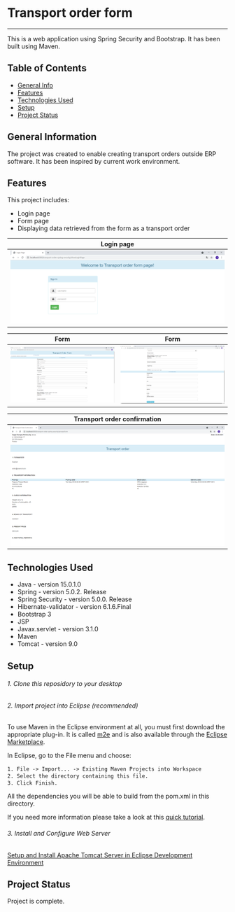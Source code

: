 # Transport order form
***
This is a web application using Spring Security and Bootstrap. It has been built using Maven.

## Table of Contents
* [General Info](#general-information)
* [Features](#features)
* [Technologies Used](#technologies-used)
* [Setup](#setup)
* [Project Status](#project-status)


## General Information 
The project was created to enable creating transport orders outside ERP software. It has been inspired by current work environment.

## Features 
This project includes:
- Login page
- Form page
- Displaying data retrieved from the form as a transport order

|  Login page            |
|---------------------|
|![login page](./img/login.png)|

|  Form            |  Form |
|---------------------|----------------------|
|![form page1](./img/form1.png) |![form page2](./img/form2.png)|

|Transport order confirmation            |
|---------------------|
|![transport order](./img/order.png)|

## Technologies Used
- Java - version 15.0.1.0
- Spring - version 5.0.2. Release
- Spring Security - version 5.0.0. Release
- Hibernate-validator - version 6.1.6.Final
- Bootstrap 3
- JSP
- Javax.servlet - version 3.1.0
- Maven
- Tomcat - version 9.0

## Setup

###### 1. Clone this reposidory to your desktop

###### 2. Import project into Eclipse (recommended)

To use Maven in the Eclipse environment at all, you must first download the appropriate plug-in. It is called [m2e](https://www.eclipse.org/m2e/) and is also available through the [Eclipse Marketplace](https://marketplace.eclipse.org/content/maven-integration-eclipse-luna-and-newer).

In Eclipse, go to the File menu and choose:
```
1. File -> Import... -> Existing Maven Projects into Workspace
2. Select the directory containing this file.
3. Click Finish.
```
All the dependencies you will be able to build from the pom.xml in this directory.

If you need more information please take a look at this [quick tutorial](https://maven.apache.org/guides/getting-started/maven-in-five-minutes.html).
     

###### 3. Install and Configure Web Server
[Setup and Install Apache Tomcat Server in Eclipse Development Environment](https://crunchify.com/step-by-step-guide-to-setup-and-install-apache-tomcat-server-in-eclipse-development-environment-ide/)

## Project Status
Project is complete.


